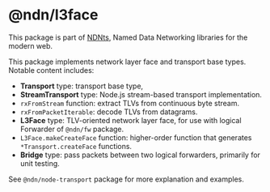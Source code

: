 # @ndn/l3face

This package is part of [NDNts](https://yoursunny.com/p/NDNts/), Named Data Networking libraries for the modern web.

This package implements network layer face and transport base types.
Notable content includes:

* **Transport** type: transport base type,
* **StreamTransport** type: Node.js stream-based transport implementation.
* `rxFromStream` function: extract TLVs from continuous byte stream.
* `rxFromPacketIterable`: decode TLVs from datagrams.
* **L3Face** type: TLV-oriented network layer face, for use with logical Forwarder of `@ndn/fw` package.
* `L3Face.makeCreateFace` function: higher-order function that generates `*Transport.createFace` functions.
* **Bridge** type: pass packets between two logical forwarders, primarily for unit testing.

See `@ndn/node-transport` package for more explanation and examples.
